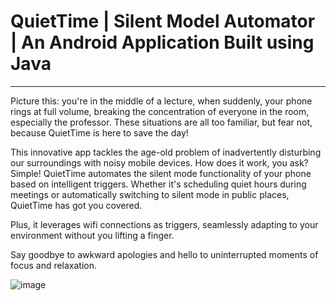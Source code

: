 # QuietTime | Silent Model Automator | An Android Application Built using Java
---
Picture this: you're in the middle of a lecture, when suddenly, your phone rings at full volume, breaking the concentration of everyone in the room, especially the professor. These situations are all too familiar, but fear not, because QuietTime is here to save the day!

This innovative app tackles the age-old problem of inadvertently disturbing our surroundings with noisy mobile devices. How does it work, you ask? Simple! QuietTime automates the silent mode functionality of your phone based on intelligent triggers. Whether it's scheduling quiet hours during meetings or automatically switching to silent mode in public places, QuietTime has got you covered.

Plus, it leverages wifi connections as triggers, seamlessly adapting to your environment without you lifting a finger.

Say goodbye to awkward apologies and hello to uninterrupted moments of focus and relaxation.

![image](https://github.com/ToufiqSK/QuietTime/assets/106423931/387595f2-4072-49ca-9d30-72177111924d)

